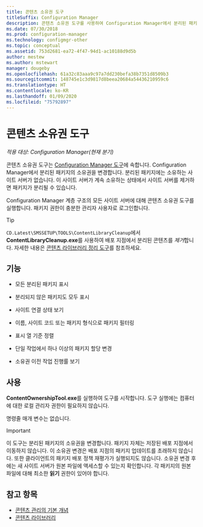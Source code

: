 ```yaml
---
title: 콘텐츠 소유권 도구
titleSuffix: Configuration Manager
description: 콘텐츠 소유권 도구를 사용하여 Configuration Manager에서 분리된 패키지의 소유권을 변경합니다.
ms.date: 07/30/2018
ms.prod: configuration-manager
ms.technology: configmgr-other
ms.topic: conceptual
ms.assetid: 753d2681-ea72-4f47-94d1-ac10188d9d5b
author: mestew
ms.author: mstewart
manager: dougeby
ms.openlocfilehash: 61a32c83aaa9c97a7dd230befa38b7351d8509b3
ms.sourcegitcommit: 148745e1c3d9817d8beea20684a54436210959c6
ms.translationtype: HT
ms.contentlocale: ko-KR
ms.lasthandoff: 01/09/2020
ms.locfileid: "75792897"
---
```

# <a name="content-ownership-tool"></a>콘텐츠 소유권 도구

*적용 대상: Configuration Manager(현재 분기)*

콘텐츠 소유권 도구는 [Configuration Manager 도구](/sccm/core/support/tools)에 속합니다. Configuration Manager에서 분리된 패키지의 소유권을 변경합니다. 분리된 패키지에는 소유하는 사이트 서버가 없습니다. 이 사이트 서버가 계속 소유하는 상태에서 사이트 서버를 제거하면 패키지가 분리될 수 있습니다.

Configuration Manager 계층 구조의 모든 사이트 서버에 대해 콘텐츠 소유권 도구를 실행합니다. 패키지 권한이 충분한 관리자 사용자로 로그인합니다.  

> [!Tip]  
> `CD.Latest\SMSSETUP\TOOLS\ContentLibraryCleanup`에서 **ContentLibraryCleanup.exe**를 사용하여 배포 지점에서 분리된 콘텐츠를 *제거*합니다. 자세한 내용은 [콘텐츠 라이브러리 정리 도구](/sccm/core/plan-design/hierarchy/content-library-cleanup-tool)를 참조하세요.  



## <a name="features"></a>기능

- 모든 분리된 패키지 표시  

- 분리되지 않은 패키지도 모두 표시  

- 사이트 연결 상태 보기  

- 이름, 사이트 코드 또는 패키지 형식으로 패키지 필터링  

- 표시 열 기준 정렬  

- 단일 작업에서 하나 이상의 패키지 할당 변경  

- 소유권 이전 작업 진행률 보기  



## <a name="usage"></a>사용

**ContentOwnershipTool.exe**를 실행하여 도구를 시작합니다. 도구 실행에는 컴퓨터에 대한 로컬 관리자 권한이 필요하지 않습니다.

명령줄 매개 변수는 없습니다.

> [!Important]   
> 이 도구는 분리된 패키지의 소유권을 변경합니다. 패키지 자체는 저장된 배포 지점에서 이동하지 않습니다. 이 소유권 변경은 배포 지점의 패키지 업데이트를 초래하지 않습니다. 또한 클라이언트의 패키지 배포 정책 재평가가 실행되지도 않습니다. 소유권 변경 후에는 새 사이트 서버가 원본 파일에 액세스할 수 있는지 확인합니다. 각 패키지의 원본 파일에 대해 최소한 **읽기** 권한이 있어야 합니다. 



## <a name="see-also"></a>참고 항목

- [콘텐츠 관리의 기본 개념](/sccm/core/plan-design/hierarchy/fundamental-concepts-for-content-management)
- [콘텐츠 라이브러리](/sccm/core/plan-design/hierarchy/the-content-library)
